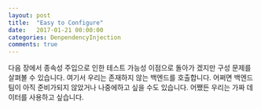 ```yaml
---
layout: post
title:  "Easy to Configure"
date:   2017-01-21 00:00:00
categories: DenpendencyInjection
comments: true
---
```


다음 장에서 종속성 주입으로 인한 테스트 가능성 이점으로 돌아가 겠지만 구성 문제를 살펴볼 수 있습니다. 여기서 우리는 존재하지 않는 백엔드를 호출합니다.
어쩌면 백엔드 팀이 아직 준비가되지 않았거나 나중에하고 싶을 수도 있습니다. 어쨌든 우리는 가짜 데이터를 사용하고 싶습니다.